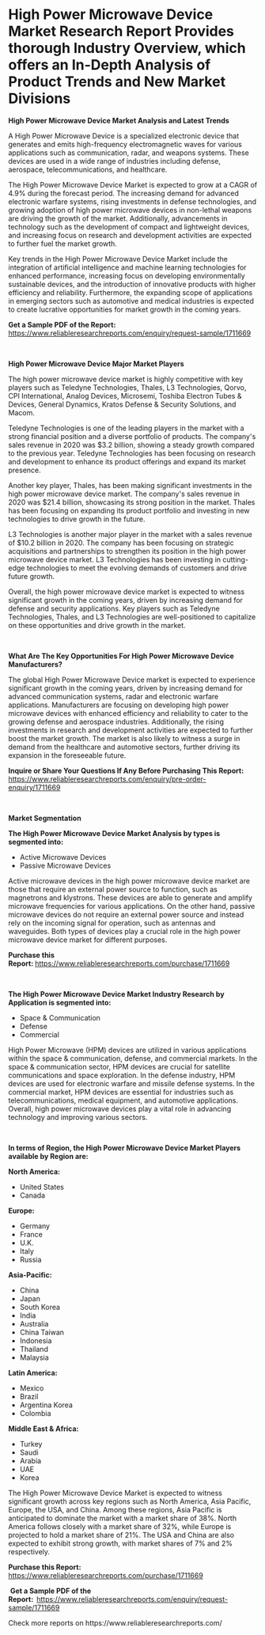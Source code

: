 <p><h1>High Power Microwave Device Market Research Report Provides thorough Industry Overview, which offers an In-Depth Analysis of Product Trends and New Market Divisions</h1></p><p><strong>High Power Microwave Device Market Analysis and Latest Trends</strong></p>
<p><p>A High Power Microwave Device is a specialized electronic device that generates and emits high-frequency electromagnetic waves for various applications such as communication, radar, and weapons systems. These devices are used in a wide range of industries including defense, aerospace, telecommunications, and healthcare.</p><p>The High Power Microwave Device Market is expected to grow at a CAGR of 4.9% during the forecast period. The increasing demand for advanced electronic warfare systems, rising investments in defense technologies, and growing adoption of high power microwave devices in non-lethal weapons are driving the growth of the market. Additionally, advancements in technology such as the development of compact and lightweight devices, and increasing focus on research and development activities are expected to further fuel the market growth.</p><p>Key trends in the High Power Microwave Device Market include the integration of artificial intelligence and machine learning technologies for enhanced performance, increasing focus on developing environmentally sustainable devices, and the introduction of innovative products with higher efficiency and reliability. Furthermore, the expanding scope of applications in emerging sectors such as automotive and medical industries is expected to create lucrative opportunities for market growth in the coming years.</p></p>
<p><strong>Get a Sample PDF of the Report:&nbsp;</strong> <a href="https://www.reliableresearchreports.com/enquiry/request-sample/1711669">https://www.reliableresearchreports.com/enquiry/request-sample/1711669</a></p>
<p>&nbsp;</p>
<p><strong>High Power Microwave Device Major Market Players</strong></p>
<p><p>The high power microwave device market is highly competitive with key players such as Teledyne Technologies, Thales, L3 Technologies, Qorvo, CPI International, Analog Devices, Microsemi, Toshiba Electron Tubes & Devices, General Dynamics, Kratos Defense & Security Solutions, and Macom. </p><p>Teledyne Technologies is one of the leading players in the market with a strong financial position and a diverse portfolio of products. The company's sales revenue in 2020 was $3.2 billion, showing a steady growth compared to the previous year. Teledyne Technologies has been focusing on research and development to enhance its product offerings and expand its market presence.</p><p>Another key player, Thales, has been making significant investments in the high power microwave device market. The company's sales revenue in 2020 was $21.4 billion, showcasing its strong position in the market. Thales has been focusing on expanding its product portfolio and investing in new technologies to drive growth in the future.</p><p>L3 Technologies is another major player in the market with a sales revenue of $10.2 billion in 2020. The company has been focusing on strategic acquisitions and partnerships to strengthen its position in the high power microwave device market. L3 Technologies has been investing in cutting-edge technologies to meet the evolving demands of customers and drive future growth.</p><p>Overall, the high power microwave device market is expected to witness significant growth in the coming years, driven by increasing demand for defense and security applications. Key players such as Teledyne Technologies, Thales, and L3 Technologies are well-positioned to capitalize on these opportunities and drive growth in the market.</p></p>
<p>&nbsp;</p>
<p><strong>What Are The Key Opportunities For High Power Microwave Device Manufacturers?</strong></p>
<p><p>The global High Power Microwave Device market is expected to experience significant growth in the coming years, driven by increasing demand for advanced communication systems, radar and electronic warfare applications. Manufacturers are focusing on developing high power microwave devices with enhanced efficiency and reliability to cater to the growing defense and aerospace industries. Additionally, the rising investments in research and development activities are expected to further boost the market growth. The market is also likely to witness a surge in demand from the healthcare and automotive sectors, further driving its expansion in the foreseeable future.</p></p>
<p><strong>Inquire or Share Your Questions If Any Before Purchasing This Report:</strong> <a href="https://www.reliableresearchreports.com/enquiry/pre-order-enquiry/1711669">https://www.reliableresearchreports.com/enquiry/pre-order-enquiry/1711669</a></p>
<p>&nbsp;</p>
<p><strong>Market Segmentation</strong></p>
<p><strong>The High Power Microwave Device Market Analysis by types is segmented into:</strong></p>
<p><ul><li>Active Microwave Devices</li><li>Passive Microwave Devices</li></ul></p>
<p><p>Active microwave devices in the high power microwave device market are those that require an external power source to function, such as magnetrons and klystrons. These devices are able to generate and amplify microwave frequencies for various applications. On the other hand, passive microwave devices do not require an external power source and instead rely on the incoming signal for operation, such as antennas and waveguides. Both types of devices play a crucial role in the high power microwave device market for different purposes.</p></p>
<p><strong>Purchase this Report:&nbsp;</strong><a href="https://www.reliableresearchreports.com/purchase/1711669">https://www.reliableresearchreports.com/purchase/1711669</a></p>
<p>&nbsp;</p>
<p><strong>The High Power Microwave Device Market Industry Research by Application is segmented into:</strong></p>
<p><ul><li>Space & Communication</li><li>Defense</li><li>Commercial</li></ul></p>
<p><p>High Power Microwave (HPM) devices are utilized in various applications within the space & communication, defense, and commercial markets. In the space & communication sector, HPM devices are crucial for satellite communications and space exploration. In the defense industry, HPM devices are used for electronic warfare and missile defense systems. In the commercial market, HPM devices are essential for industries such as telecommunications, medical equipment, and automotive applications. Overall, high power microwave devices play a vital role in advancing technology and improving various sectors.</p></p>
<p>&nbsp;</p>
<p><strong>In terms of Region, the High Power Microwave Device Market Players available by Region are:</strong></p>
<p>
    <p> <strong> North America: </strong>
        <ul>
            <li>United States</li>
            <li>Canada</li>
        </ul>
        </p> 
    <p> <strong> Europe: </strong>
        <ul>
            <li>Germany</li>
            <li>France</li>
            <li>U.K.</li>
            <li>Italy</li>
            <li>Russia</li>
        </ul>
        </p> 
    <p> <strong> Asia-Pacific: </strong>
        <ul>
            <li>China</li>
            <li>Japan</li>
            <li>South Korea</li>
            <li>India</li>
            <li>Australia</li>
            <li>China Taiwan</li>
            <li>Indonesia</li>
            <li>Thailand</li>
            <li>Malaysia</li>
        </ul>
        </p> 
    <p> <strong> Latin America: </strong>
        <ul>
            <li>Mexico</li>
            <li>Brazil</li>
            <li>Argentina Korea</li>
            <li>Colombia</li>
        </ul>
        </p> 
    <p> <strong> Middle East & Africa: </strong>
        <ul>
            <li>Turkey</li>
            <li>Saudi</li>
            <li>Arabia</li>
            <li>UAE</li>
            <li>Korea</li>
        </ul>
    </p>
    </p>
<p><p>The High Power Microwave Device Market is expected to witness significant growth across key regions such as North America, Asia Pacific, Europe, the USA, and China. Among these regions, Asia Pacific is anticipated to dominate the market with a market share of 38%. North America follows closely with a market share of 32%, while Europe is projected to hold a market share of 21%. The USA and China are also expected to exhibit strong growth, with market shares of 7% and 2% respectively.</p></p>
<p><strong>Purchase this Report: </strong><a href="https://www.reliableresearchreports.com/purchase/1711669">https://www.reliableresearchreports.com/purchase/1711669</a></p>
<p>&nbsp;<strong>Get a Sample PDF of the Report:&nbsp;&nbsp;</strong><a href="https://www.reliableresearchreports.com/enquiry/request-sample/1711669">https://www.reliableresearchreports.com/enquiry/request-sample/1711669</a></p>
<p><strong></strong></p>
<p>Check more reports on https://www.reliableresearchreports.com/</p>